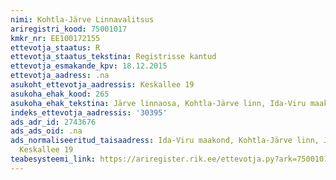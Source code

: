 ```yaml
---
nimi: Kohtla-Järve Linnavalitsus
ariregistri_kood: 75001017
kmkr_nr: EE100172155
ettevotja_staatus: R
ettevotja_staatus_tekstina: Registrisse kantud
ettevotja_esmakande_kpv: 18.12.2015
ettevotja_aadress: .na
asukoht_ettevotja_aadressis: Keskallee 19
asukoha_ehak_kood: 265
asukoha_ehak_tekstina: Järve linnaosa, Kohtla-Järve linn, Ida-Viru maakond
indeks_ettevotja_aadressis: '30395'
ads_adr_id: 2743676
ads_ads_oid: .na
ads_normaliseeritud_taisaadress: Ida-Viru maakond, Kohtla-Järve linn, Järve linnaosa,
  Keskallee 19
teabesysteemi_link: https://ariregister.rik.ee/ettevotja.py?ark=75001017&ref=rekvisiidid
---
```

